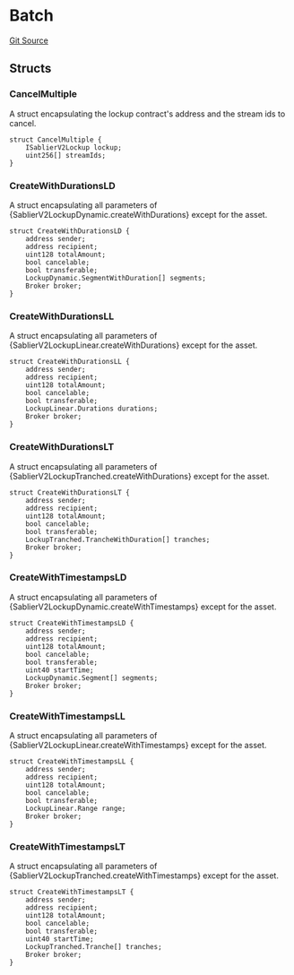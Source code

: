 # Batch

[Git Source](https://github.com/sablier-labs/v2-periphery/blob/73831c7dcaa5ec4e2fed6caa0f8040154e53030a/src/types/DataTypes.sol)

## Structs

### CancelMultiple

A struct encapsulating the lockup contract's address and the stream ids to cancel.

```solidity
struct CancelMultiple {
    ISablierV2Lockup lockup;
    uint256[] streamIds;
}
```

### CreateWithDurationsLD

A struct encapsulating all parameters of {SablierV2LockupDynamic.createWithDurations} except for the asset.

```solidity
struct CreateWithDurationsLD {
    address sender;
    address recipient;
    uint128 totalAmount;
    bool cancelable;
    bool transferable;
    LockupDynamic.SegmentWithDuration[] segments;
    Broker broker;
}
```

### CreateWithDurationsLL

A struct encapsulating all parameters of {SablierV2LockupLinear.createWithDurations} except for the asset.

```solidity
struct CreateWithDurationsLL {
    address sender;
    address recipient;
    uint128 totalAmount;
    bool cancelable;
    bool transferable;
    LockupLinear.Durations durations;
    Broker broker;
}
```

### CreateWithDurationsLT

A struct encapsulating all parameters of {SablierV2LockupTranched.createWithDurations} except for the asset.

```solidity
struct CreateWithDurationsLT {
    address sender;
    address recipient;
    uint128 totalAmount;
    bool cancelable;
    bool transferable;
    LockupTranched.TrancheWithDuration[] tranches;
    Broker broker;
}
```

### CreateWithTimestampsLD

A struct encapsulating all parameters of {SablierV2LockupDynamic.createWithTimestamps} except for the asset.

```solidity
struct CreateWithTimestampsLD {
    address sender;
    address recipient;
    uint128 totalAmount;
    bool cancelable;
    bool transferable;
    uint40 startTime;
    LockupDynamic.Segment[] segments;
    Broker broker;
}
```

### CreateWithTimestampsLL

A struct encapsulating all parameters of {SablierV2LockupLinear.createWithTimestamps} except for the asset.

```solidity
struct CreateWithTimestampsLL {
    address sender;
    address recipient;
    uint128 totalAmount;
    bool cancelable;
    bool transferable;
    LockupLinear.Range range;
    Broker broker;
}
```

### CreateWithTimestampsLT

A struct encapsulating all parameters of {SablierV2LockupTranched.createWithTimestamps} except for the asset.

```solidity
struct CreateWithTimestampsLT {
    address sender;
    address recipient;
    uint128 totalAmount;
    bool cancelable;
    bool transferable;
    uint40 startTime;
    LockupTranched.Tranche[] tranches;
    Broker broker;
}
```
